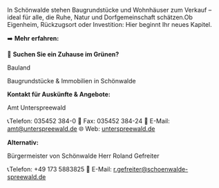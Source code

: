 
<!-- INTRO_TEXT_START -->
In Schönwalde stehen Baugrundstücke und Wohnhäuser zum Verkauf – ideal für alle, die Ruhe, Natur und Dorfgemeinschaft schätzen.Ob Eigenheim, Rückzugsort oder Investition: Hier beginnt Ihr neues Kapitel.

➡️ **Mehr erfahren:**
<!-- INTRO_TEXT_END -->

<!-- SEPARATE_TEXT_START -->
🏡 **Suchen Sie ein Zuhause im Grünen?**
<!-- SEPARATE_TEXT_END -->

<!-- BAULAND_NAME_START --> 
Bauland
<!-- BAULAND_NAME_END -->

<!-- BAULAND_SLOGAN_START -->
Baugrundstücke & Immobilien in Schönwalde
<!-- BAULAND_SLOGAN_END -->

<!-- BAULAND_TEXT_START -->
 **Kontakt für Auskünfte & Angebote:** 

Amt Unterspreewald 

📞Telefon: 035452 384-0 
📠 Fax: 035452 384-24 
📧 E-Mail: amt@unterspreewald.de 
🌐 Web: [unterspreewald.de](https://www.unterspreewald.de/)

**Alternativ:** 

Bürgermeister von Schönwalde
Herr Roland Gefreiter 

📞Telefon: +49 173 5883825
📧 E-Mail: r.gefreiter@schoenwalde-spreewald.de
<!-- BAULAND_TEXT_END -->
